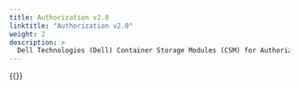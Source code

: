 ```yaml
---
title: Authorization v2.0
linktitle: "Authorization v2.0" 
weight: 2
description: >
  Dell Technologies (Dell) Container Storage Modules (CSM) for Authorization v2.0 Operator deployment
---
```


{{<include file="content/v1/getting-started/installation/helm/modules/authorizationv2-0.md" hideIds="2,3">}}
